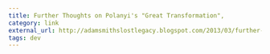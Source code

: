 ```yaml
---
title: Further Thoughts on Polanyi's "Great Transformation",
category: link
external_url: http://adamsmithslostlegacy.blogspot.com/2013/03/further-thoughts-on-polanyis-great.html
tags: dev
---
```


